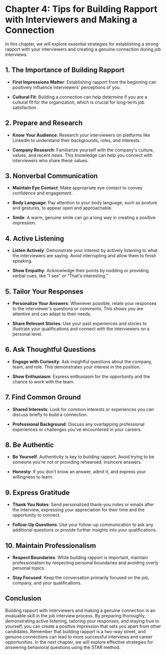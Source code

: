 Chapter 4: Tips for Building Rapport with Interviewers and Making a Connection
==============================================================================

In this chapter, we will explore essential strategies for establishing a strong rapport with your interviewers and creating a genuine connection during job interviews.

**1. The Importance of Building Rapport**
-----------------------------------------

* **First Impressions Matter**: Establishing rapport from the beginning can positively influence interviewers' perceptions of you.

* **Cultural Fit**: Building a connection can help determine if you are a cultural fit for the organization, which is crucial for long-term job satisfaction.

**2. Prepare and Research**
---------------------------

* **Know Your Audience**: Research your interviewers on platforms like LinkedIn to understand their backgrounds, roles, and interests.

* **Company Research**: Familiarize yourself with the company's culture, values, and recent news. This knowledge can help you connect with interviewers who share these values.

**3. Nonverbal Communication**
------------------------------

* **Maintain Eye Contact**: Make appropriate eye contact to convey confidence and engagement.

* **Body Language**: Pay attention to your body language, such as posture and gestures, to appear open and approachable.

* **Smile**: A warm, genuine smile can go a long way in creating a positive impression.

**4. Active Listening**
-----------------------

* **Listen Actively**: Demonstrate your interest by actively listening to what the interviewers are saying. Avoid interrupting and allow them to finish speaking.

* **Show Empathy**: Acknowledge their points by nodding or providing verbal cues, like "I see" or "That's interesting."

**5. Tailor Your Responses**
----------------------------

* **Personalize Your Answers**: Whenever possible, relate your responses to the interviewer's questions or comments. This shows you are attentive and can adapt to their needs.

* **Share Relevant Stories**: Use your past experiences and stories to illustrate your qualifications and connect with the interviewers on a personal level.

**6. Ask Thoughtful Questions**
-------------------------------

* **Engage with Curiosity**: Ask insightful questions about the company, team, and role. This demonstrates your interest in the position.

* **Show Enthusiasm**: Express enthusiasm for the opportunity and the chance to work with the team.

**7. Find Common Ground**
-------------------------

* **Shared Interests**: Look for common interests or experiences you can discuss briefly to build a connection.

* **Professional Background**: Discuss any overlapping professional experiences or challenges you've encountered in your careers.

**8. Be Authentic**
-------------------

* **Be Yourself**: Authenticity is key to building rapport. Avoid trying to be someone you're not or providing rehearsed, insincere answers.

* **Honesty**: If you don't know an answer, admit it, and express your willingness to learn.

**9. Express Gratitude**
------------------------

* **Thank You Notes**: Send personalized thank-you notes or emails after the interview, expressing your appreciation for their time and the opportunity to connect.

* **Follow-Up Questions**: Use your follow-up communication to ask any additional questions or provide further insights into your qualifications.

**10. Maintain Professionalism**
--------------------------------

* **Respect Boundaries**: While building rapport is important, maintain professionalism by respecting personal boundaries and avoiding overly personal topics.

* **Stay Focused**: Keep the conversation primarily focused on the job, company, and your qualifications.

**Conclusion**
--------------

Building rapport with interviewers and making a genuine connection is an invaluable skill in the job interview process. By preparing thoroughly, demonstrating active listening, tailoring your responses, and staying true to yourself, you can create a positive impression that sets you apart from other candidates. Remember that building rapport is a two-way street, and genuine connections can lead to more successful interviews and career opportunities. In the next chapter, we will explore effective strategies for answering behavioral questions using the STAR method.
